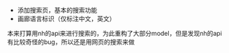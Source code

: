 - 添加搜索页，基本的搜索功能
- 画廊语言标识（仅标注中文，英文）

本来打算用nh的api来进行搜索的，为此重构了大部分model，但是发现nh的api有比较奇怪的bug，所以还是用网页的搜索来做